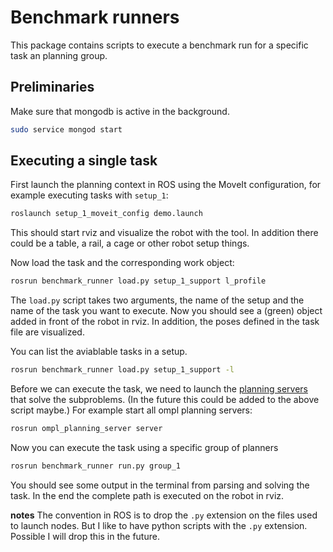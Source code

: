 # Benchmark runners

This package contains scripts to execute a benchmark run for a specific task an planning group.

## Preliminaries

Make sure that mongodb is active in the background.
```bash
sudo service mongod start
```

## Executing a single task

First launch the planning context in ROS using the MoveIt configuration, for example executing tasks with `setup_1`:
```bash
roslaunch setup_1_moveit_config demo.launch
```
This should start rviz and visualize the robot with the tool. In addition there could be a table, a rail, a cage or other robot setup things.

Now load the task and the corresponding work object:
```bash
rosrun benchmark_runner load.py setup_1_support l_profile
```
The `load.py` script takes two arguments, the name of the setup and the name of the task you want to execute. Now you should see a (green) object added in front of the robot in rviz. In addition, the poses defined in the task file are visualized.

You can list the aviablable tasks in a setup.
```bash
rosrun benchmark_runner load.py setup_1_support -l
```

Before we can execute the task, we need to launch the [planning servers](https://github.com/JeroenDM/benchmark_planning_servers) that solve the subproblems. (In the future this could be added to the above script maybe.)
For example start all ompl planning servers:
```bash
rosrun ompl_planning_server server
```

Now you can execute the task using a specific group of planners
```bash
rosrun benchmark_runner run.py group_1
```
You should see some output in the terminal from parsing and solving the task.
In the end the complete path is executed on the robot in rviz.

**notes**
The convention in ROS is to drop the `.py` extension on the files used to launch nodes. But I like to have python scripts with the `.py` extension.
Possible I will drop this in the future.

